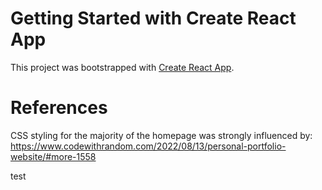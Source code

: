 # Getting Started with Create React App

This project was bootstrapped with [Create React App](https://github.com/facebook/create-react-app).

# References 

CSS styling for the majority of the homepage was strongly influenced by: https://www.codewithrandom.com/2022/08/13/personal-portfolio-website/#more-1558


test